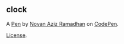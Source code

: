 clock
-----


A [Pen](https://codepen.io/novanazizr/pen/RwZwgqp) by [Novan Aziz Ramadhan](https://codepen.io/novanazizr) on [CodePen](https://codepen.io).

[License](https://codepen.io/novanazizr/pen/RwZwgqp/license).